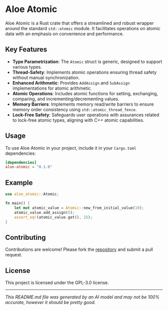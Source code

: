 # Aloe Atomic

Aloe Atomic is a Rust crate that offers a streamlined and robust wrapper around the standard `std::atomic` module. It facilitates operations on atomic data with an emphasis on convenience and performance.

## Key Features

- **Type Parametrization**: The `Atomic` struct is generic, designed to support various types.
- **Thread-Safety**: Implements atomic operations ensuring thread safety without manual synchronization.
- **Enhanced Arithmetic**: Provides `AddAssign` and `SubAssign` implementations for atomic arithmetic.
- **Atomic Operations**: Includes atomic functions for setting, exchanging, comparing, and incrementing/decrementing values.
- **Memory Barriers**: Implements memory read/write barriers to ensure memory order consistency using `std::atomic_thread_fence`.
- **Lock-Free Safety**: Safeguards user operations with assurances related to lock-free atomic types, aligning with C++ atomic capabilities.

## Usage

To use Aloe Atomic in your project, include it in your `Cargo.toml` dependencies:

```toml
[dependencies]
aloe-atomic = "0.1.0"
```

## Example

```rust
use aloe_atomic::Atomic;

fn main() {
    let mut atomic_value = Atomic::new_from_initial_value(10);
    atomic_value.add_assign(5);
    assert_eq!(atomic_value.get(), 15);
}
```

## Contributing

Contributions are welcome! Please fork the [repository](https://github.com/klebs6/aloe-rs) and submit a pull request.

## License

This project is licensed under the GPL-3.0 license.

---

*This README.md file was generated by an AI model and may not be 100% accurate, however it should be pretty good.*